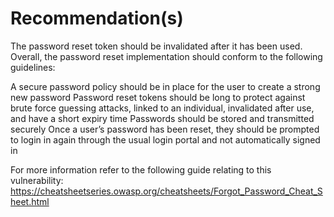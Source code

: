 # Recommendation(s)

The password reset token should be invalidated after it has been used. Overall, the password reset implementation should conform to the following guidelines:

A secure password policy should be in place for the user to create a strong new password
Password reset tokens should be long to protect against brute force guessing attacks, linked to an individual, invalidated after use, and have a short expiry time
Passwords should be stored and transmitted securely
Once a user’s password has been reset, they should be prompted to login in again through the usual login portal and not automatically signed in

For more information refer to the following guide relating to this vulnerability:
<https://cheatsheetseries.owasp.org/cheatsheets/Forgot_Password_Cheat_Sheet.html>
